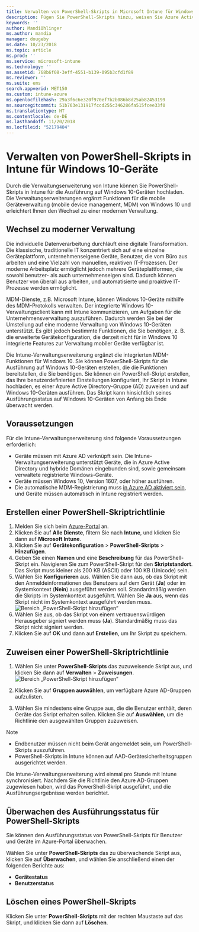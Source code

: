 ```yaml
---
title: Verwalten von PowerShell-Skripts in Microsoft Intune für Windows 10-Geräte – Azure | Microsoft-Dokumentation
description: Fügen Sie PowerShell-Skripts hinzu, weisen Sie Azure Active Directory-Gruppen Skriptrichtlinien zu, überwachen Sie Skripts mit Berichten, und erfahren Sie, wie Sie hinzugefügte Skripte auf Windows 10-Geräten in Microsoft Intune löschen.
keywords: ''
author: MandiOhlinger
ms.author: mandia
manager: dougeby
ms.date: 10/23/2018
ms.topic: article
ms.prod: ''
ms.service: microsoft-intune
ms.technology: ''
ms.assetid: 768b6f08-3eff-4551-b139-095b3cfd1f89
ms.reviewer: ''
ms.suite: ems
search.appverid: MET150
ms.custom: intune-azure
ms.openlocfilehash: 29a3f6c6e320f970ef7b2b086b8d25ab82453199
ms.sourcegitcommit: 51b763e131917fccd255c346286fa515fcee33f0
ms.translationtype: HT
ms.contentlocale: de-DE
ms.lasthandoff: 11/20/2018
ms.locfileid: "52179404"
---
```

# <a name="manage-powershell-scripts-in-intune-for-windows-10-devices"></a>Verwalten von PowerShell-Skripts in Intune für Windows 10-Geräte
Durch die Verwaltungserweiterung von Intune können Sie PowerShell-Skripts in Intune für die Ausführung auf Windows 10-Geräten hochladen. Die Verwaltungserweiterungen ergänzt Funktionen für die mobile Geräteverwaltung (mobile device management, MDM) von Windows 10 und erleichtert Ihnen den Wechsel zu einer modernen Verwaltung.

## <a name="moving-to-modern-management"></a>Wechsel zu moderner Verwaltung
Die individuelle Datenverarbeitung durchläuft eine digitale Transformation. Die klassische, traditionelle IT konzentriert sich auf eine einzelne Geräteplattform, unternehmenseigene Geräte, Benutzer, die vom Büro aus arbeiten und eine Vielzahl von manuellen, reaktiven IT-Prozessen. Der moderne Arbeitsplatz ermöglicht jedoch mehrere Geräteplattformen, die sowohl benutzer- als auch unternehmenseigen sind. Dadurch können Benutzer von überall aus arbeiten, und automatisierte und proaktive IT-Prozesse werden ermöglicht. 

MDM-Dienste, z.B. Microsoft Intune, können Windows 10-Geräte mithilfe des MDM-Protokolls verwalten. Der integrierte Windows 10-Verwaltungsclient kann mit Intune kommunizieren, um Aufgaben für die Unternehmensverwaltung auszuführen. Dadurch werden Sie bei der Umstellung auf eine moderne Verwaltung von Windows 10-Geräten unterstützt. Es gibt jedoch bestimmte Funktionen, die Sie benötigen, z. B. die erweiterte Gerätekonfiguration, die derzeit nicht für in Windows 10 integrierte Features zur Verwaltung mobiler Geräte verfügbar ist.

Die Intune-Verwaltungserweiterung ergänzt die integrierten MDM-Funktionen für Windows 10. Sie können PowerShell-Skripts für die Ausführung auf Windows 10-Geräten erstellen, die die Funktionen bereitstellen, die Sie benötigen. Sie können ein PowerShell-Skript erstellen, das Ihre benutzerdefinierten Einstellungen konfiguriert, Ihr Skript in Intune hochladen, es einer Azure Active Directory-Gruppe (AD) zuweisen und auf Windows 10-Geräten ausführen. Das Skript kann hinsichtlich seines Ausführungsstatus auf Windows 10-Geräten von Anfang bis Ende überwacht werden.

## <a name="prerequisites"></a>Voraussetzungen
Für die Intune-Verwaltungserweiterung sind folgende Voraussetzungen erforderlich:
- Geräte müssen mit Azure AD verknüpft sein. Die Intune-Verwaltungserweiterung unterstützt Geräte, die in Azure Active Directory und hybride Domänen eingebunden sind, sowie gemeinsam verwaltete registrierte Windows-Geräte.
- Geräte müssen Windows 10, Version 1607, oder höher ausführen.
- Die automatische MDM-Registrierung muss [in Azure AD aktiviert sein](https://docs.microsoft.com/intune/windows-enroll#enable-windows-10-automatic-enrollment), und Geräte müssen automatisch in Intune registriert werden.

## <a name="create-a-powershell-script-policy"></a>Erstellen einer PowerShell-Skriptrichtlinie 
1. Melden Sie sich beim [Azure-Portal](https://portal.azure.com) an.
2. Klicken Sie auf **Alle Dienste**, filtern Sie nach **Intune**, und klicken Sie dann auf **Microsoft Intune**.
3. Klicken Sie auf **Gerätekonfiguration** > **PowerShell-Skripts** > **Hinzufügen**.
4. Geben Sie einen **Namen** und eine **Beschreibung** für das PowerShell-Skript ein. Navigieren Sie zum PowerShell-Skript für den **Skriptstandort**. Das Skript muss kleiner als 200 KB (ASCII) oder 100 KB (Unicode) sein.
5. Wählen Sie **Konfigurieren** aus. Wählen Sie dann aus, ob das Skript mit den Anmeldeinformationen des Benutzers auf dem Gerät (**Ja**) oder im Systemkontext (**Nein**) ausgeführt werden soll. Standardmäßig werden die Skripts im Systemkontext ausgeführt. Wählen Sie **Ja** aus, wenn das Skript nicht im Systemkontext ausgeführt werden muss. 
  ![Bereich „PowerShell-Skript hinzufügen“](./media/mgmt-extension-add-script.png)
6. Wählen Sie aus, ob das Skript von einem vertrauenswürdigen Herausgeber signiert werden muss (**Ja**). Standardmäßig muss das Skript nicht signiert werden. 
7. Klicken Sie auf **OK** und dann auf **Erstellen**, um Ihr Skript zu speichern.

## <a name="assign-a-powershell-script-policy"></a>Zuweisen einer PowerShell-Skriptrichtlinie
1. Wählen Sie unter **PowerShell-Skripts** das zuzuweisende Skript aus, und klicken Sie dann auf **Verwalten** > **Zuweisungen**.
  ![Bereich „PowerShell-Skript hinzufügen“](./media/mgmt-extension-assignments.png)
 
2. Klicken Sie auf **Gruppen auswählen**, um verfügbare Azure AD-Gruppen aufzulisten. 
3. Wählen Sie mindestens eine Gruppe aus, die die Benutzer enthält, deren Geräte das Skript erhalten sollen. Klicken Sie auf **Auswählen**, um die Richtlinie den ausgewählten Gruppen zuzuweisen.

> [!NOTE]
> - Endbenutzer müssen nicht beim Gerät angemeldet sein, um PowerShell-Skripts auszuführen. 
> - PowerShell-Skripts in Intune können auf AAD-Gerätesicherheitsgruppen ausgerichtet werden.

Die Intune-Verwaltungserweiterung wird einmal pro Stunde mit Intune synchronisiert. Nachdem Sie die Richtlinie den Azure AD-Gruppen zugewiesen haben, wird das PowerShell-Skript ausgeführt, und die Ausführungsergebnisse werden berichtet. 
 
## <a name="monitor-run-status-for-powershell-scripts"></a>Überwachen des Ausführungsstatus für PowerShell-Skripts
Sie können den Ausführungsstatus von PowerShell-Skripts für Benutzer und Geräte im Azure-Portal überwachen.

Wählen Sie unter **PowerShell-Skripts** das zu überwachende Skript aus, klicken Sie auf **Überwachen**, und wählen Sie anschließend einen der folgenden Berichte aus:
   - **Gerätestatus**
   - **Benutzerstatus**

## <a name="delete-a-powershell-script"></a>Löschen eines PowerShell-Skripts
Klicken Sie unter **PowerShell-Skripts** mit der rechten Maustaste auf das Skript, und klicken Sie dann auf **Löschen**.
